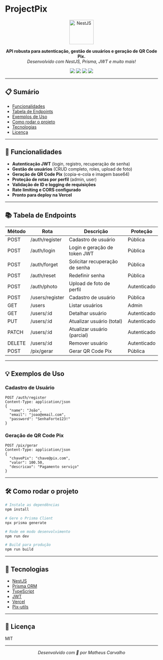 # ProjectPix

<p align="center">
  <img src="https://nestjs.com/img/logo-small.svg" width="80" alt="NestJS" />
</p>

<p align="center">
  <b>API robusta para autenticação, gestão de usuários e geração de QR Code Pix.</b><br/>
  <i>Desenvolvido com NestJS, Prisma, JWT e muito mais!</i>
</p>

<p align="center">
  <img src="https://img.shields.io/badge/NestJS-Framework-red" />
  <img src="https://img.shields.io/badge/Prisma-ORM-blue" />
  <img src="https://img.shields.io/badge/TypeScript-Strict-blue" />
  <img src="https://img.shields.io/badge/Deploy-Vercel-black" />
</p>

---

## 📋 Sumário
- [Funcionalidades](#funcionalidades)
- [Tabela de Endpoints](#tabela-de-endpoints)
- [Exemplos de Uso](#exemplos-de-uso)
- [Como rodar o projeto](#como-rodar-o-projeto)
- [Tecnologias](#tecnologias)
- [Licença](#licença)

---

## 🚀 Funcionalidades
- **Autenticação JWT** (login, registro, recuperação de senha)
- **Gestão de usuários** (CRUD completo, roles, upload de foto)
- **Geração de QR Code Pix** (copia-e-cola e imagem base64)
- **Proteção de rotas por perfil** (admin, user)
- **Validação de ID e logging de requisições**
- **Rate limiting e CORS configurado**
- **Pronto para deploy na Vercel**

---

## 📚 Tabela de Endpoints

| Método | Rota                | Descrição                        | Proteção         |
|--------|---------------------|----------------------------------|------------------|
| POST   | /auth/register      | Cadastro de usuário              | Pública          |
| POST   | /auth/login         | Login e geração de token JWT     | Pública          |
| POST   | /auth/forget        | Solicitar recuperação de senha   | Pública          |
| POST   | /auth/reset         | Redefinir senha                  | Pública          |
| POST   | /auth/photo         | Upload de foto de perfil         | Autenticado      |
| POST   | /users/register     | Cadastro de usuário              | Pública          |
| GET    | /users              | Listar usuários                  | Admin            |
| GET    | /users/:id          | Detalhar usuário                 | Autenticado      |
| PUT    | /users/:id          | Atualizar usuário (total)        | Autenticado      |
| PATCH  | /users/:id          | Atualizar usuário (parcial)      | Autenticado      |
| DELETE | /users/:id          | Remover usuário                  | Autenticado      |
| POST   | /pix/gerar          | Gerar QR Code Pix                | Pública          |

---

## 💡 Exemplos de Uso

### Cadastro de Usuário
```http
POST /auth/register
Content-Type: application/json
{
  "name": "João",
  "email": "joao@email.com",
  "password": "SenhaForte123!"
}
```

### Geração de QR Code Pix
```http
POST /pix/gerar
Content-Type: application/json
{
  "chavePix": "chave@pix.com",
  "valor": 100.50,
  "descricao": "Pagamento serviço"
}
```

---

## 🛠️ Como rodar o projeto

```bash
# Instale as dependências
npm install

# Gere o Prisma Client
npx prisma generate

# Rode em modo desenvolvimento
npm run dev

# Build para produção
npm run build
```

---

## 🧰 Tecnologias
- [NestJS](https://nestjs.com/)
- [Prisma ORM](https://www.prisma.io/)
- [TypeScript](https://www.typescriptlang.org/)
- [JWT](https://jwt.io/)
- [Vercel](https://vercel.com/)
- [Pix-utils](https://www.npmjs.com/package/pix-utils)

---

## 📄 Licença
MIT

---

<p align="center">
  <i>Desenvolvido com 💜 por Matheus Carvalho</i>
</p>
